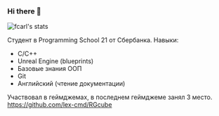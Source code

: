 ### Hi there 👋

<!--
**lex-cmd/lex-cmd** is a ✨ _special_ ✨ repository because its `README.md` (this file) appears on your GitHub profile.

Here are some ideas to get you started:

- 🔭 I’m currently working on ...
- 🌱 I’m currently learning ...
- 👯 I’m looking to collaborate on ...
- 🤔 I’m looking for help with ...
- 💬 Ask me about ...
- 📫 How to reach me: ...
- 😄 Pronouns: ...
- ⚡ Fun fact: ...
-->
![fcarl's stats](https://badge42.herokuapp.com/api/stats/fcarl)

Студент в Programming School 21 от Сбербанка.
Навыки:
* С/С++
* Unreal Engine (blueprints)
* Базовые знания ООП
* Git
* Английский (чтение документации)

Участвовал в геймджемах, в последнем геймджеме занял 3 место. https://github.com/lex-cmd/RGcube
